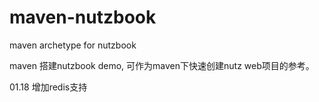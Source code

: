 # maven-nutzbook
maven archetype for nutzbook

maven 搭建nutzbook demo, 可作为maven下快速创建nutz web项目的参考。

01.18 增加redis支持
